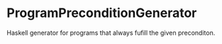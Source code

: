 # ProgramPreconditionGenerator
Haskell generator for programs that always fufill the given preconditon.
